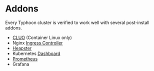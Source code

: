 # Addons

Every Typhoon cluster is verified to work well with several post-install addons.

* [CLUO](cluo.md) (Container Linux only)
* Nginx [Ingress Controller](ingress.md)
* [Heapster](heapster.md)
* Kubernetes [Dashboard](dashboard.md)
* [Prometheus](prometheus.md)
* Grafana

